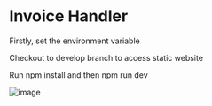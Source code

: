 # Invoice Handler

Firstly, set the environment variable

Checkout to develop branch to access static website

Run npm install and then npm run dev

![image](https://github.com/user-attachments/assets/0d1fee64-693e-4271-b254-87c93de18144)


